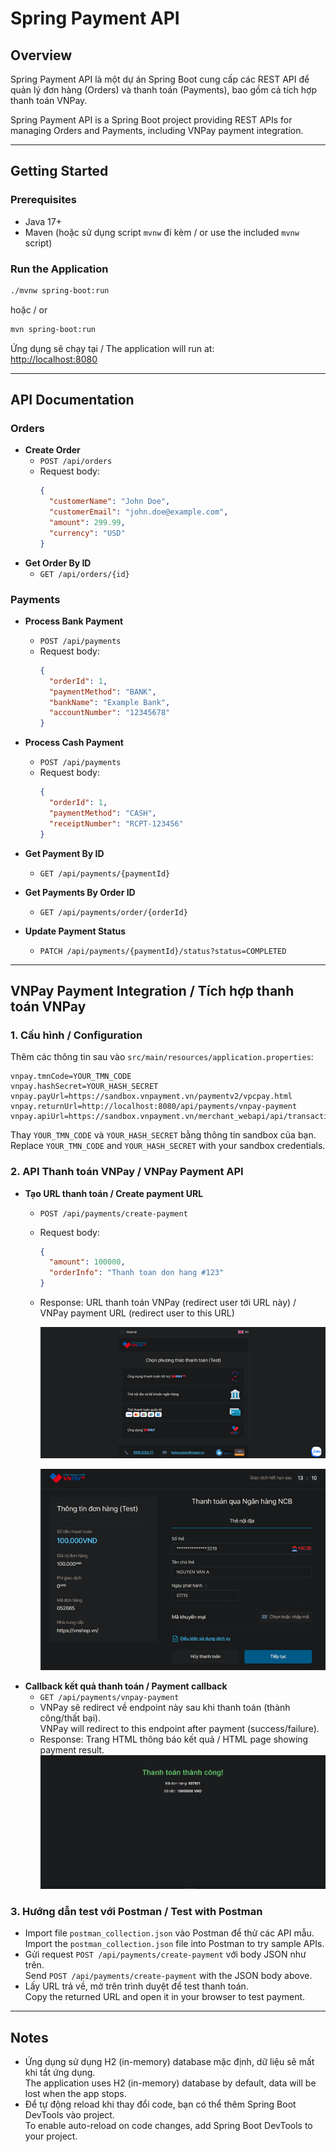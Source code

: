 # Spring Payment API

## Overview

Spring Payment API là một dự án Spring Boot cung cấp các REST API để quản lý đơn hàng (Orders) và thanh toán (Payments), bao gồm cả tích hợp thanh toán VNPay.

Spring Payment API is a Spring Boot project providing REST APIs for managing Orders and Payments, including VNPay payment integration.

---

## Getting Started

### Prerequisites

- Java 17+
- Maven (hoặc sử dụng script `mvnw` đi kèm / or use the included `mvnw` script)

### Run the Application

```sh
./mvnw spring-boot:run
```

hoặc / or

```sh
mvn spring-boot:run
```

Ứng dụng sẽ chạy tại / The application will run at:  
[http://localhost:8080](http://localhost:8080)

---

## API Documentation

### Orders

- **Create Order**
  - `POST /api/orders`
  - Request body:
    ```json
    {
      "customerName": "John Doe",
      "customerEmail": "john.doe@example.com",
      "amount": 299.99,
      "currency": "USD"
    }
    ```
- **Get Order By ID**
  - `GET /api/orders/{id}`

### Payments

- **Process Bank Payment**
  - `POST /api/payments`
  - Request body:
    ```json
    {
      "orderId": 1,
      "paymentMethod": "BANK",
      "bankName": "Example Bank",
      "accountNumber": "12345678"
    }
    ```
- **Process Cash Payment**
  - `POST /api/payments`
  - Request body:
    ```json
    {
      "orderId": 1,
      "paymentMethod": "CASH",
      "receiptNumber": "RCPT-123456"
    }
    ```
- **Get Payment By ID**

  - `GET /api/payments/{paymentId}`

- **Get Payments By Order ID**

  - `GET /api/payments/order/{orderId}`

- **Update Payment Status**
  - `PATCH /api/payments/{paymentId}/status?status=COMPLETED`

---

## VNPay Payment Integration / Tích hợp thanh toán VNPay

### 1. Cấu hình / Configuration

Thêm các thông tin sau vào `src/main/resources/application.properties`:

```
vnpay.tmnCode=YOUR_TMN_CODE
vnpay.hashSecret=YOUR_HASH_SECRET
vnpay.payUrl=https://sandbox.vnpayment.vn/paymentv2/vpcpay.html
vnpay.returnUrl=http://localhost:8080/api/payments/vnpay-payment
vnpay.apiUrl=https://sandbox.vnpayment.vn/merchant_webapi/api/transaction
```

Thay `YOUR_TMN_CODE` và `YOUR_HASH_SECRET` bằng thông tin sandbox của bạn.  
Replace `YOUR_TMN_CODE` and `YOUR_HASH_SECRET` with your sandbox credentials.

### 2. API Thanh toán VNPay / VNPay Payment API

- **Tạo URL thanh toán / Create payment URL**
  - `POST /api/payments/create-payment`
  - Request body:
    ```json
    {
      "amount": 100000,
      "orderInfo": "Thanh toan don hang #123"
    }
    ```
  - Response: URL thanh toán VNPay (redirect user tới URL này) / VNPay payment URL (redirect user to this URL)


    ![alt text](image.png)

    
    ![alt text](image-1.png)
- **Callback kết quả thanh toán / Payment callback**
  - `GET /api/payments/vnpay-payment`
  - VNPay sẽ redirect về endpoint này sau khi thanh toán (thành công/thất bại).  
    VNPay will redirect to this endpoint after payment (success/failure).
  - Response: Trang HTML thông báo kết quả / HTML page showing payment result.
    ![alt text](image-4.png)

### 3. Hướng dẫn test với Postman / Test with Postman

- Import file `postman_collection.json` vào Postman để thử các API mẫu.  
  Import the `postman_collection.json` file into Postman to try sample APIs.
- Gửi request `POST /api/payments/create-payment` với body JSON như trên.  
  Send `POST /api/payments/create-payment` with the JSON body above.
- Lấy URL trả về, mở trên trình duyệt để test thanh toán.  
  Copy the returned URL and open it in your browser to test payment.

---

## Notes

- Ứng dụng sử dụng H2 (in-memory) database mặc định, dữ liệu sẽ mất khi tắt ứng dụng.  
  The application uses H2 (in-memory) database by default, data will be lost when the app stops.
- Để tự động reload khi thay đổi code, bạn có thể thêm Spring Boot DevTools vào project.  
  To enable auto-reload on code changes, add Spring Boot DevTools to your project.
